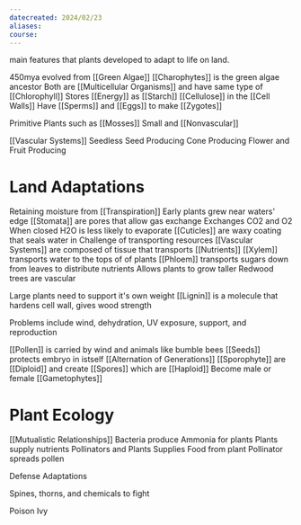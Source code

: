 ```yaml
---
datecreated: 2024/02/23
aliases: 
course:
---
```

main features that plants developed to adapt to life on land.

450mya evolved from [[Green Algae]]
[[Charophytes]] is the green algae ancestor
Both are [[Multicellular Organisms]] and have same type of [[Chlorophyll]]
Stores [[Energy]] as [[Starch]]
[[Cellulose]] in the [[Cell Walls]]
Have [[Sperms]] and [[Eggs]] to make [[Zygotes]]

Primitive Plants such as [[Mosses]]
Small and [[Nonvascular]]

[[Vascular Systems]]
Seedless
Seed Producing
	Cone Producing
	Flower and Fruit Producing

# Land Adaptations

Retaining moisture from [[Transpiration]]
Early plants grew near waters' edge
[[Stomata]] are pores that allow gas exchange
Exchanges CO2 and O2
When closed H2O is less likely to evaporate
[[Cuticles]] are waxy coating that seals water in
Challenge of transporting resources
[[Vascular Systems]] are composed of tissue that transports [[Nutrients]]
[[Xylem]] transports water to the tops of of plants
[[Phloem]] transports sugars down from leaves to distribute nutrients
Allows plants to grow taller
Redwood trees are vascular

Large plants need to support it's own weight
[[Lignin]] is a molecule that hardens cell wall, gives wood strength

Problems include wind, dehydration, UV exposure, support, and reproduction

[[Pollen]] is carried by wind and animals like bumble bees
[[Seeds]] protects embryo in istself
[[Alternation of Generations]]
[[Sporophyte]] are [[Diploid]] and create [[Spores]] which are [[Haploid]]
Become male or female [[Gametophytes]]

# Plant Ecology

[[Mutualistic Relationships]]
Bacteria produce Ammonia for plants
Plants supply nutrients
Pollinators and Plants
Supplies Food from plant
Pollinator spreads pollen

Defense Adaptations

Spines, thorns, and chemicals to fight

Poison Ivy
